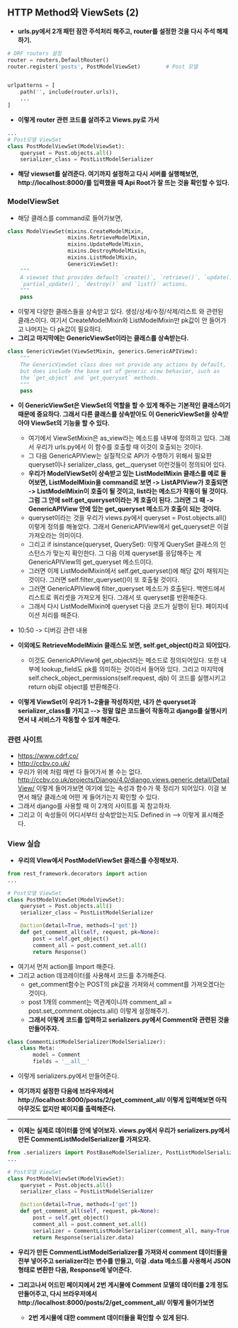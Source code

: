 ## HTTP Method와 ViewSets (2)
- **urls.py에서 2개 패턴 잠깐 주석처리 해주고, router를 설정한 것을 다시 주석 해제하기.**

```python
# DRF routers 설정
router = routers.DefaultRouter()
router.register('posts', PostModelViewSet)        # Post 모델


urlpatterns = [
    path('', include(router.urls)),
    ...
]
```

- **이렇게 router 관련 코드를 살려주고 Views.py로 가서**

```python
...
# Post모델 ViewSet
class PostModelViewSet(ModelViewSet):
    queryset = Post.objects.all()
    serializer_class = PostListModelSerializer
```

- **해당 viewset를 살려준다. 여기까지 설정하고 다시 서버를 실행해보면, http://localhost:8000/를 입력했을 때 Api Root가 잘 뜨는 것을 확인할 수 있다.**


### ModelViewSet
- 해당 클래스를 command로 들어가보면, 

```python
class ModelViewSet(mixins.CreateModelMixin,
                   mixins.RetrieveModelMixin,
                   mixins.UpdateModelMixin,
                   mixins.DestroyModelMixin,
                   mixins.ListModelMixin,
                   GenericViewSet):
    """
    A viewset that provides default `create()`, `retrieve()`, `update()`,
    `partial_update()`, `destroy()` and `list()` actions.
    """
    pass
```

- 이렇게 다양한 클래스들을 상속받고 있다. 생성/상세/수정/삭제/리스트 와 관련된 클래스이다. 여기서 CreateModelMixin와 ListModelMixin만 pk값이 안 들어가고 나머지는 다 pk값이 필요하다.
- **그리고 마지막에는 GenericViewSet이라는 클래스를 상속받는다.** 

```python
class GenericViewSet(ViewSetMixin, generics.GenericAPIView):
    """
    The GenericViewSet class does not provide any actions by default,
    but does include the base set of generic view behavior, such as
    the `get_object` and `get_queryset` methods.
    """
    pass
```

- **이 GenericViewSet은 ViewSet의 역할을 할 수 있게 해주는 기본적인 클래스이기 때문에 중요하다. 그래서 다른 클래스를 상속받아도 이 GenericViewSet을 상속받아야 ViewSet의 기능을 할 수 있다.**
  - 여기에서 ViewSetMixin은 as_view라는 메소드를 내부에 정의하고 있다. 그래서 우리가 urls.py에서 이 함수를 호출할 때 이것이 호출되는 것이다.
  - 그 다음 GenericAPIView는 실질적으로 API가 수행하기 위해서 필요한 queryset이나 serializer_class, get__queryset 이런것들이 정의되어 있다. 
  - **우리가 ModelViewSet이 상속받고 있는 ListModelMixin 클래스를 예로 들어보면, ListModelMixin을 command로 보면 -> ListAPIView가 호출되면 -> ListModelMixin이 호출이 될 것이고, list라는 메소드가 작동이 될 것이다. 그럼 그 안에 self.get_queryset이라는 게 호출이 된다. 그러면 그 때 -> GenericAPIView 안에 있는 get_queryset 메소드가 호출이 되는 것이다.**
  - queryset이라는 것을 우리가 views.py에서 queryset = Post.objects.all() 이렇게 정의를 해놓았다. 그래서 GenericAPIView에서 get_queryset은 이걸 가져오라는 의미이다. 
  - 그리고 if isinstance(queryset, QuerySet): 이렇게 QuerySet 클래스의 인스턴스가 맞는지 확인한다. 그 다음 이제 queryset를 응답해주는 게 GenericAPIView의 get_queryset 메소드이다.
  - 그러면 이제 ListModelMixin에서 self.get_queryset()에 해당 값이 채워지는 것이다. 그러면 self.filter_queryset()이 또 호출될 것이다.
  - 그러면 GenericAPIView에 filter_queryset 메소드가 호출된다. 백엔드에서 리스트로 쿼리셋을 가져오게 된다. 그래서 또 queryset를 반환해준다. 
  - 그래서 다시 ListModelMixin에 queryset 다음 코드가 실행이 된다. 페이지네이션 처리를 해준다.

- 10:50 -> 디버깅 관련 내용

- **이외에도 RetrieveModelMixin 클래스도 보면, self.get_object()라고 되어있다.** 
  - 이것도 GenericAPIView에 get_object라는 메소드로 정의되어있다. 또한 내부에 lookup_field도 pk를 의미하는 것이라서 들어와 있다. 그리고 마지막에 self.check_object_permissions(self.request, djb) 이 코드를 실행시키고 return obj로 object를 반환해준다.


- **이렇게 ViewSet이 우리가 1~2줄을 작성하지만, 내가 쓴 queryset과 serializer_class를 가지고 --> 정말 많은 코드들이 작동하고 django를 실행시키면서 내 서비스가 작동할 수 있게 해준다.**


### 관련 사이트
- https://www.cdrf.co/
- http://ccbv.co.uk/
- 우리가 위에 처럼 매번 다 들어가서 볼 수는 없다. http://ccbv.co.uk/projects/Django/4.0/django.views.generic.detail/DetailView/ 이렇게 들어가보면 여기에 있는 속성과 함수가 쭉 정리가 되어있다. 이걸 보면서 해당 클래스에 어떤 게 들어가는지 확인할 수 있다. 
- 그래서 django를 사용할 때 이 2개의 사이트를 꼭 참고하자.
- 그리고 이 속성들이 어디서부터 상속받았는지도 Defined in --> 이렇게 표시해준다.



### View 실습
- **우리의 VIew에서 PostModelViewSet 클래스를 수정해보자.**

```python
from rest_framework.decorators import action
...

# Post모델 ViewSet
class PostModelViewSet(ModelViewSet):
    queryset = Post.objects.all()
    serializer_class = PostListModelSerializer

    @action(detail=True, methods=['get'])
    def get_comment_all(self, request, pk=None):
        post = self.get_object()
        comment_all = post.comment_set.all()
        return Response()
```

- 여기서 먼저 action를 Import 해준다. 
- 그리고 action 데코레이터를 사용해서 코드를 추가해준다. 
  - get_comment함수는 POST의 pk값을 가져와서 comment를 가져오겠다는 것이다. 
  - post 1개의 comment는 역관계이니까 comment_all = post.set_comment.objects.all() 이렇게 설정해주기.
  - **그래서 이렇게 코드를 입력하고 serializers.py에서 Comment와 관련된 것을 만들어주자.**


```python
class CommentListModelSerializer(ModelSerializer):
    class Meta:
        model = Comment
        fields = '__all__'
```

- 이렇게 serializers.py에서 만들어준다.

- **여기까지 설정한 다음에 브라우저에서 http://localhost:8000/posts/2/get_comment_all/ 이렇게 입력해보면 아직 아무것도 없지만 페이지를 출력해준다.**

* * *

- **이제는 실제로 데이터를 안에 넣어보자. views.py에서 우리가 serializers.py에서 만든 CommentListModelSerializer를 가져오자.**

```python
from .serializers import PostBaseModelSerializer, PostListModelSerializer, PostRetrieveModelSerializer, CommentListModelSerializer
...

# Post모델 ViewSet
class PostModelViewSet(ModelViewSet):
    queryset = Post.objects.all()
    serializer_class = PostListModelSerializer

    @action(detail=True, methods=['get'])
    def get_comment_all(self, request, pk=None):
        post = self.get_object()
        comment_all = post.comment_set.all()
        serializer = CommentListModelSerializer(comment_all, many=True)
        return Response(serializer.data)
```

- **우리가 만든 CommentListModelSerializer를 가져와서 comment 데이터들을 전부 넣어주고 serializer라는 변수를 만들고, 이걸 .data 메소드를 사용해서 JSON 형태로 변환한 다음, Response에 넣어준다.**

- **그리고나서 어드민 페이지에서 2번 게시물에 Comment 모델의 데이터를 2개 정도 만들어주고, 다시 브라우저에서 http://localhost:8000/posts/2/get_comment_all/ 이렇게 들어가보면** 
  - **2번 게시물에 대한 comment 데이터들을 확인할 수 있게 된다.**




